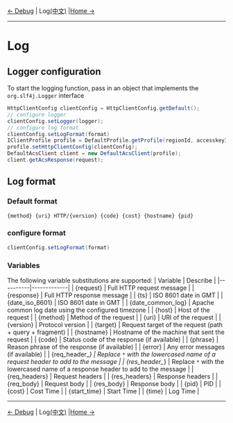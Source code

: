 [← Debug](7-Debug-EN.md) | Log[(中文)](8-Log-CN.md) |[Home →](../README.md)

***

# Log
## Logger configuration
To start the logging function, pass in an object that implements the `org.slf4j.Logger` interface

```java
HttpClientConfig clientConfig = HttpClientConfig.getDefault();
// configure logger
clientConfig.setLogger(logger);
// configure log format
clientConfig.setLogFormat(format)
IClientProfile profile = DefaultProfile.getProfile(regionId, accesskeyId, accesskeySecret);
profile.setHttpClientConfig(clientConfig);
DefaultAcsClient client = new DefaultAcsClient(profile);
client.getAcsResponse(request);
```
## Log format
### Default format
`{method} {uri} HTTP/{version} {code} {cost} {hostname} {pid}`
### configure format
```java
clientConfig.setLogFormat(format)
```
### Variables
The following variable substitutions are supported:
| Variable |   Describe  |
|----------|-------------|
| {request}     | Full HTTP request message |
| {response}     | Full HTTP response message |
| {ts}     | ISO 8601 date in GMT |
| {date_iso_8601}     | ISO 8601 date in GMT |
| {date_common_log}     | Apache common log date using the configured timezone |
| {host}     | Host of the request |
| {method}     | Method of the request |
| {uri}     | URI of the request |
| {version}     | Protocol version |
| {target}     | Request target of the request (path + query + fragment) |
| {hostname}     | Hostname of the machine that sent the request |
| {code}     | Status code of the response (if available) |
| {phrase}     | Reason phrase of the response  (if available) |
| {error}     | Any error messages (if available) |
| {req_header_*}     | Replace `*` with the lowercased name of a request header to add to the message |
| {res_header_*}     | Replace `*` with the lowercased name of a response header to add to the message |
| {req_headers}     | Request headers |
| {res_headers}     | Response headers |
| {req_body}     | Request body |
| {res_body}     | Response body |
| {pid}     | PID |
| {cost}     | Cost Time |
| {start_time}     | Start Time |
| {time}     | Log Time |

***
[← Debug](7-Debug-EN.md) | Log[(中文)](8-Logger-CN.md) |[Home →](../README.md)
